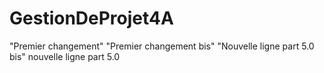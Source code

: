 # GestionDeProjet4A


"Premier changement"
"Premier changement bis"
"Nouvelle ligne part 5.0 bis" 
nouvelle ligne part 5.0

